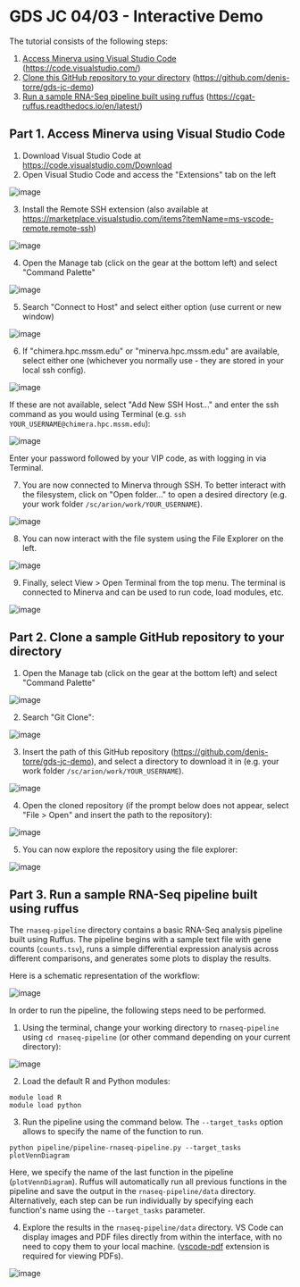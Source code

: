 # GDS JC 04/03 - Interactive Demo
The tutorial consists of the following steps:
1. [Access Minerva using Visual Studio Code](#-part-1--access-minerva-using-visual-studio-code) (https://code.visualstudio.com/)
2. [Clone this GitHub repository to your directory](#-part-2.-clone-a-sample-github-repository-to-your-directory) (https://github.com/denis-torre/gds-jc-demo)
3. [Run a sample RNA-Seq pipeline built using ruffus](#-part-3.-run-a-sample-rna-seq-pipeline-built-using-ruffus) (https://cgat-ruffus.readthedocs.io/en/latest/)

## Part 1. Access Minerva using Visual Studio Code
1. Download Visual Studio Code at https://code.visualstudio.com/Download
2. Open Visual Studio Code and access the "Extensions" tab on the left

![image](images/vscode.png)

3. Install the Remote SSH extension (also available at https://marketplace.visualstudio.com/items?itemName=ms-vscode-remote.remote-ssh)

![image](images/remote-ssh.png)

4. Open the Manage tab (click on the gear at the bottom left) and select "Command Palette"

![image](images/command-palette-1.png)

5. Search "Connect to Host" and select either option (use current or new window)

![image](images/ssh-connect-1.png)

6. If "chimera.hpc.mssm.edu" or "minerva.hpc.mssm.edu" are available, select either one (whichever you normally use - they are stored in your local ssh config).

![image](images/ssh-connect-2.png)

If these are not available, select "Add New SSH Host..." and enter the ssh command as you would using Terminal (e.g. `ssh YOUR_USERNAME@chimera.hpc.mssm.edu`):

![image](images/ssh-connect-3.png)

Enter your password followed by your VIP code, as with logging in via Terminal.

7. You are now connected to Minerva through SSH. To better interact with the filesystem, click on "Open folder..." to open a desired directory (e.g. your work folder `/sc/arion/work/YOUR_USERNAME`).

![image](images/vscode-minerva-1.png)

8. You can now interact with the file system using the File Explorer on the left.

![image](images/vscode-minerva-2.png)

9. Finally, select View > Open Terminal from the top menu. The terminal is connected to Minerva and can be used to run code, load modules, etc.

![image](images/vscode-minerva-3.png)

## Part 2. Clone a sample GitHub repository to your directory

1. Open the Manage tab (click on the gear at the bottom left) and select "Command Palette"

![image](images/command-palette-2.png)

2. Search "Git Clone":

![image](images/git-clone-1.png)

3. Insert the path of this GitHub repository (https://github.com/denis-torre/gds-jc-demo), and select a directory to download it in (e.g. your work folder `/sc/arion/work/YOUR_USERNAME`).

![image](images/git-clone-2.png)

4. Open the cloned repository (if the prompt below does not appear, select "File > Open" and insert the path to the repository):

![image](images/git-open.png)

5. You can now explore the repository using the file explorer:

![image](images/git-repo.png)

## Part 3. Run a sample RNA-Seq pipeline built using ruffus

The `rnaseq-pipeline` directory contains a basic RNA-Seq analysis pipeline built using Ruffus. The pipeline begins with a sample text file with gene counts (`counts.tsv`), runs a simple differential expression analysis across different comparisons, and generates some plots to display the results.


Here is a schematic representation of the workflow:

![image](images/pipeline-workflow.png)

In order to run the pipeline, the following steps need to be performed.

1. Using the terminal, change your working directory to `rnaseq-pipeline` using `cd rnaseq-pipeline` (or other command depending on your current directory):

![image](images/pipeline-1.png)

2. Load the default R and Python modules:

```
module load R
module load python
```

3. Run the pipeline using the command below. The `--target_tasks` option allows to specify the name of the function to run.

```
python pipeline/pipeline-rnaseq-pipeline.py --target_tasks plotVennDiagram
```

Here, we specify the name of the last function in the pipeline (`plotVennDiagram`). Ruffus will automatically run all previous functions in the pipeline and save the output in the `rnaseq-pipeline/data` directory. Alternatively, each step can be run individually by specifying each function's name using the `--target_tasks` parameter.

4. Explore the results in the `rnaseq-pipeline/data` directory. VS Code can display images and PDF files directly from within the interface, with no need to copy them to your local machine. ([vscode-pdf](https://marketplace.visualstudio.com/items?itemName=tomoki1207.pdf) extension is required for viewing PDFs).

![image](images/volcano-plot.png)
